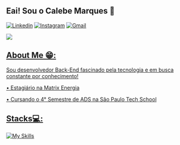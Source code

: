 ## Eai! Sou o Calebe Marques 👋
[![Linkedin](https://img.shields.io/badge/LinkedIn-0077B5?style=for-the-badge&logo=linkedin&logoColor=white)](https://www.linkedin.com/in/calebe-marques-rebou%C3%A7as-20372922a/)
[![Instagram](https://img.shields.io/badge/Instagram-E4405F?style=for-the-badge&logo=instagram&logoColor=white)](https://www.instagram.com/marquesrb_/)
[![Gmail](https://img.shields.io/badge/Gmail-D14836?style=for-the-badge&logo=gmail&logoColor=white)](mailto:marquescalebe03@gmail.com)

<div>
  <a href="https://github.com/Calebe-Marques">
    <img heigth="180em" src="https://github-readme-stats.vercel.app/api?username=Calebe-Marques&show_icons=true&theme=tokyonight&include_all_commits=true&count_private=true"/>
<div/>

## About Me 😁:
Sou desenvolvedor Back-End fascinado pela tecnologia e em busca constante por conhecimento!

• Estagiário na Matrix Energia

• Cursando o 4° Semestre de ADS na São Paulo Tech School

## Stacks💻: 
[![My Skills](https://skillicons.dev/icons?i=html,css,js,kotlin,react,tailwind,nodejs,java,spring,py,fastapi,selenium,mysql,azure,aws,gcp,docker,kubernetes,git)](https://skillicons.dev)
